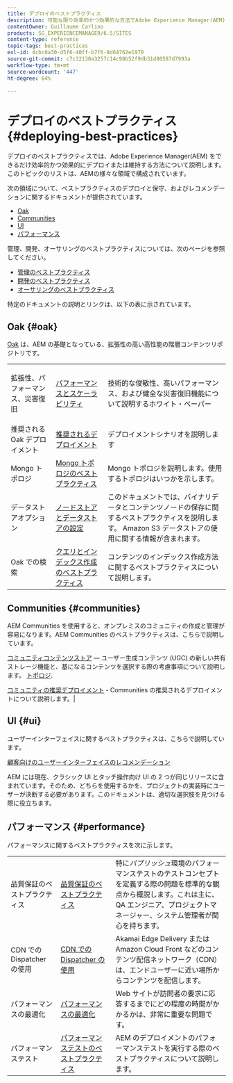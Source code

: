 ```yaml
---
title: デプロイのベストプラクティス
description: 可能な限り効率的かつ効果的な方法でAdobe Experience Manager(AEM) をデプロイおよび維持する方法について説明します。
contentOwner: Guillaume Carlino
products: SG_EXPERIENCEMANAGER/6.5/SITES
content-type: reference
topic-tags: best-practices
exl-id: 4cbc0a30-d5f6-40ff-b7f6-8d64762e1970
source-git-commit: c7c32130a3257c14c98b52f9db31d80587d7993a
workflow-type: tm+mt
source-wordcount: '447'
ht-degree: 64%

---
```


# デプロイのベストプラクティス{#deploying-best-practices}

デプロイのベストプラクティスでは、Adobe Experience Manager(AEM) をできるだけ効率的かつ効果的にデプロイまたは維持する方法について説明します。 このトピックのリストは、AEMの様々な領域で構成されています。

次の領域について、ベストプラクティスのデプロイと保守、およびレコメンデーションに関するドキュメントが提供されています。

* [Oak](#oak)
* [Communities](#communities)
* [UI](#ui)
* [パフォーマンス](#performance)

管理、開発、オーサリングのベストプラクティスについては、次のページを参照してください。

* [管理のベストプラクティス](/help/sites-administering/administer-best-practices.md)
* [開発のベストプラクティス](/help/sites-developing/best-practices.md)
* [オーサリングのベストプラクティス](/help/sites-authoring/best-practices.md)

特定のドキュメントの説明とリンクは、以下の表に示されています。

## Oak {#oak}

[Oak](/help/sites-deploying/platform.md) は、AEM の基礎となっている、拡張性の高い高性能の階層コンテンツリポジトリです。

<table>
 <tbody>
  <tr>
   <td><p>拡張性、パフォーマンス、災害復旧</p> </td>
   <td><a href="/help/sites-deploying/performance.md">パフォーマンスとスケーラビリティ</a></td>
   <td>技術的な俊敏性、高いパフォーマンス、および健全な災害復旧機能について説明するホワイト・ペーパー</td>
  </tr>
  <tr>
   <td>推奨される Oak デプロイメント</td>
   <td><a href="/help/sites-deploying/recommended-deploys.md">推奨されるデプロイメント</a></td>
   <td>デプロイメントシナリオを説明します</td>
  </tr>
  <tr>
   <td>Mongo トポロジ</td>
   <td><a href="/help/sites-deploying/recommended-deploys.md">Mongo トポロジのベストプラクティス</a></td>
   <td>Mongo トポロジを説明します。使用するトポロジはいつかを示します。</td>
  </tr>
  <tr>
   <td>データストアオプション</td>
   <td><a href="/help/sites-deploying/data-store-config.md">ノードストアとデータストアの設定</a></td>
   <td>このドキュメントでは、バイナリデータとコンテンツノードの保存に関するベストプラクティスを説明します。 Amazon S3 データストアの使用に関する情報が含まれます。</td>
  </tr>
  <tr>
   <td>Oak での検索</td>
   <td><a href="/help/sites-deploying/best-practices-for-queries-and-indexing.md">クエリとインデックス作成のベストプラクティス</a><br /> </td>
   <td>コンテンツのインデックス作成方法に関するベストプラクティスについて説明します。</td>
  </tr>
 </tbody>
</table>

## Communities {#communities}

AEM Communities を使用すると、オンプレミスのコミュニティの作成と管理が容易になります。AEM Communities のベストプラクティスは、こちらで説明しています。

[コミュニティコンテンツストア](/help/communities/working-with-srp.md)  — ユーザー生成コンテンツ (UGC) の新しい共有ストレージ機能と、基になるコンテンツを選択する際の考慮事項について説明します。 [トポロジ](/help/communities/topologies.md).

[コミュニティの推奨デプロイメント](/help/sites-deploying/recommended-deploys.md#considerations-for-aem-communities) - Communities の推奨されるデプロイメントについて説明します。|

## UI {#ui}

ユーザーインターフェイスに関するベストプラクティスは、こちらで説明しています。

[顧客向けのユーザーインターフェイスのレコメンデーション](/help/sites-deploying/ui-recommendations.md)

AEM には現在、クラシック UI とタッチ操作向け UI の 2 つが同じリリースに含まれています。そのため、どちらを使用するかを、プロジェクトの実装時にユーザーが決断する必要があります。このドキュメントは、適切な選択肢を見つける際に役立ちます。

## パフォーマンス {#performance}

パフォーマンスに関するベストプラクティスを次に示します。

<table>
 <tbody>
  <tr>
   <td>品質保証のベストプラクティス</td>
   <td><a href="/help/sites-deploying/configuring-performance.md#best-practices-for-quality-assurance">品質保証のベストプラクティス</a></td>
   <td>特に<em>パブリッシュ</em>環境のパフォーマンステストのテストコンセプトを定義する際の問題を標準的な観点から概説します。これは主に、QA エンジニア、プロジェクトマネージャー、システム管理者が関心を持ちます。</td>
  </tr>
  <tr>
   <td>CDN での Dispatcher の使用</td>
   <td><a href="https://experienceleague.adobe.com/docs/experience-manager-dispatcher/using/dispatcher.html?lang=ja#using-dispatcher-with-a-cdn">CDN での Dispatcher の使用</a></td>
   <td>Akamai Edge Delivery または Amazon Cloud Front などのコンテンツ配信ネットワーク（CDN）は、エンドユーザーに近い場所からコンテンツを配信します。</td>
  </tr>
  <tr>
   <td>パフォーマンスの最適化</td>
   <td><a href="/help/sites-deploying/configuring-performance.md">パフォーマンスの最適化</a></td>
   <td>Web サイトが訪問者の要求に応答するまでにどの程度の時間がかかるかは、非常に重要な問題です。</td>
  </tr>
  <tr>
   <td>パフォーマンステスト</td>
   <td><a href="/help/sites-deploying/best-practices-for-performance-testing.md">パフォーマンステストのベストプラクティス</a></td>
   <td>AEM のデプロイメントのパフォーマンステストを実行する際のベストプラクティスについて説明します。<br /> </td>
  </tr>
 </tbody>
</table>
